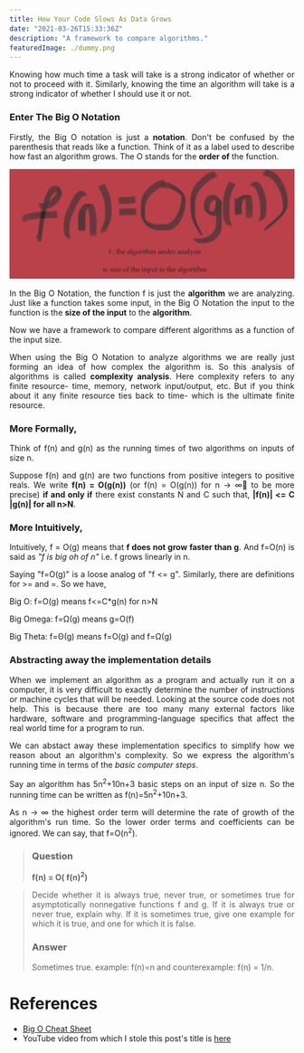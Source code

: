 ```yaml
---
title: How Your Code Slows As Data Grows
date: "2021-03-26T15:33:36Z"
description: "A framework to compare algorithms."
featuredImage: ./dummy.png
---
```


<style>
body {
text-align: justify}
</style>


Knowing how much time a task will take is a strong indicator of whether or not to proceed with it. Similarly, knowing the time an algorithm will take is a strong indicator of whether I should use it or not.


### Enter The Big O Notation
Firstly, the Big O notation is just a **notation**. Don't be confused by the parenthesis that reads like a function. Think of it as a label used to describe how fast an algorithm grows. The O stands for the **order of** the function.

![big-O-notation](./big-O-notation.png)

In the Big O Notation, the function f is just the **algorithm** we are analyzing. Just like a function takes some input, in the Big O Notation the input to the function is the **size of the input** to the **algorithm**.

Now we have a framework to compare different algorithms as a function of the input size. 

When using the Big O Notation to analyze algorithms we are really just forming an idea of how complex the algorithm is. So this analysis of algorithms is called **complexity analysis**. Here complexity refers to any finite resource- time, memory, network input/output, etc. But if you think about it any finite resource ties back to time- which is the ultimate finite resource.

### More Formally,
Think of f(n) and g(n) as the running times of two algorithms on inputs of size n. 

Suppose f(n) and g(n) are two functions from positive integers to positive reals. We write
**f(n) = O(g(n))**
(or f(n) = O(g(n)) for n -> ∞ to be more precise) **if and only if** there exist constants N and
C such that,
**|f(n)| <= C |g(n)| for all n>N**.


### More Intuitively,
Intuitively, f = O(g) means that **f does not grow faster than g**. And f=O(n) is said as *"f is big oh of n"* i.e. f grows linearly in n.

Saying "f=O(g)" is a loose analog of "f <= g". Similarly, there are definitions for >= and =. So we have, 

Big O: f=O(g) means f<=C*g(n) for n>N

Big Omega: f=Ω(g) means g=O(f)

Big Theta: f=Θ(g) means f=O(g) and f=Ω(g)


### Abstracting away the implementation details
When we implement an algorithm as a program and actually run it on a computer, it is very difficult to exactly determine the number of instructions or machine cycles that will be needed. Looking at the source code does not help. This is because there are too many many external factors like hardware, software and programming-language specifics that affect the real world time for a program to run. 

We can abstact away these implementation specifics to simplify how we reason about an algorithm's complexity. So we express the algorithm's running time in terms of the *basic computer steps*.

Say an algorithm has 5n<sup>2</sup>+10n+3 basic steps on an input of size n. So the running time can be written as f(n)=5n<sup>2</sup>+10n+3.

As n -> ∞ the highest order term will determine the rate of growth of the algorithm's run time. So the lower order terms and coefficients can be ignored. We can say, that f=O(n<sup>2</sup>).

>### Question
> **f(n) = O( f(n)<sup>2</sup>)**

>Decide whether it is always true, never true, or sometimes true for asymptotically nonnegative functions f and g. If it is always true or never true, explain why. If it is sometimes true, give one example for which it is true, and one for which it is false.
>### Answer
>Sometimes true. example: f(n)=n and counterexample: f(n) = 1/n.

# References
* [Big O Cheat Sheet](https://www.bigocheatsheet.com/)
* YouTube video from which I stole this post's title is [here](https://www.youtube.com/watch?v=duvZ-2UK0fc)






